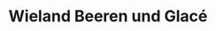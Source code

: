 ---
title: "Wieland Beeren und Glacé"
url: /maerstetten/wieland-beeren-und-glace/
shop: Dorfladen
---